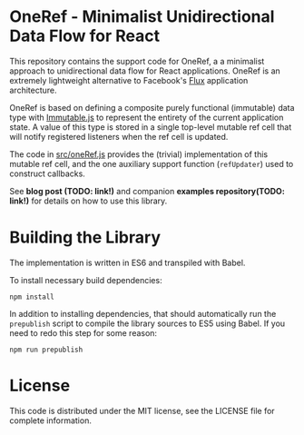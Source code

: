 # OneRef - Minimalist Unidirectional Data Flow for React 

This repository contains the support code for OneRef, a a minimalist approach to unidirectional data flow for React applications. 
OneRef is an extremely lightweight alternative to
Facebook's [Flux](http://facebook.github.io/flux/) application architecture.

OneRef is based on defining a composite purely functional (immutable) data type
with [Immutable.js](https://facebook.github.io/immutable-js/) to represent the entirety of
the current application state. A value of this type is stored in a single top-level mutable ref cell that will notify registered listeners when the ref cell is updated.

The code in [src/oneRef.js](src/oneRef.js) provides the (trivial) implementation of this mutable ref cell, and the one auxiliary support function (`refUpdater`) used to construct callbacks. 

See **blog post (TODO: link!)** and companion **examples repository(TODO: link!)** for details on how to use this library.

# Building the Library

The implementation is written in ES6 and transpiled with Babel.

To install necessary build dependencies:

    npm install

In addition to installing dependencies, that should automatically run the `prepublish` script to compile the library sources to ES5 using Babel.  If you need to redo this step for some reason:

    npm run prepublish

# License

This code is distributed under the MIT license, see the LICENSE file for complete information.
